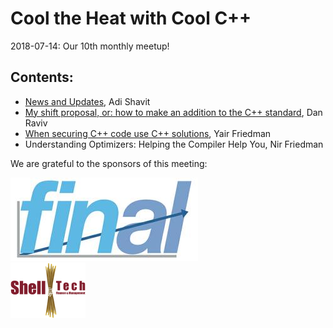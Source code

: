 # Cool the Heat with Cool C++
2018-07-14: Our 10th monthly meetup!

## Contents:
- [News and Updates](CoreC++News+Updates.pdf), Adi Shavit
- [My shift proposal, or: how to make an addition to the C++ standard](Multi-proces-vs-Multi-threaded-Dori-Exterman.pdf), Dan Raviv
- [When securing C++ code use C++ solutions](C++-production.pdf), Yair Friedman
- Understanding Optimizers: Helping the Compiler Help You, Nir Friedman

We are grateful to the sponsors of this meeting:  

![Final](../assets/sponsor-logos/final.jpg)  
![ShellTech](../assets/sponsor-logos/ShellTechLogo_120x90.png) 






